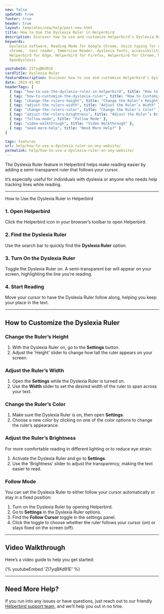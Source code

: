 ```yaml
---
new: false
updated: true
footer: true
header: true
layout: templates/new/help/post-new.html
title: How to Use the Dyslexia Ruler in Helperbird
description: Discover how to use and customize Helperbird’s Dyslexia Ruler to make reading easier. This guide shows you how to adjust the ruler’s height, width, color, and more for a better reading experience.
keywords:
  Dyslexia software, Reading Mode for Google Chrome, Voice typing for chrome, Text to speech for
  chrome,  text reader, Immersive Reader, dyslexia fonts, accessibility software, dyslexia software,
  Helperbird for Edge, Helperbird for Firefox, Helperbird for Chrome, Opendyslexic for Chrome,
  OpenDyslexic

youtubeId: ZI7yqBKd91E
cardTitle: Dyslexia Ruler
featureDescription: Discover how to use and customize Helperbird’s Dyslexia Ruler to make reading easier. This guide shows you how to adjust the ruler’s height, width, color, and more for a better reading experience.
date: 2019-01-03
headerTags: [
  { tag: "how-to-use-the-dyslexia-ruler-in-helperbird", title: "How to Use the Dyslexia Ruler in Helperbird" },
  { tag: "how-to-customize-the-dyslexia-ruler", title: "How to Customize the Dyslexia Ruler" },
  { tag: "change-the-rulers-height", title: "Change the Ruler’s Height" },
  { tag: "adjust-the-rulers-width", title: "Adjust the Ruler’s Width" },
  { tag: "change-the-rulers-color", title: "Change the Ruler’s Color" },
  { tag: "adjust-the-rulers-brightness", title: "Adjust the Ruler’s Brightness" },
  { tag: "follow-mode", title: "Follow Mode" },
  { tag: "video-walkthrough", title: "Video Walkthrough" },
  { tag: "need-more-help", title: "Need More Help?" }
]

tags: features
url: help/how-to-use-a-dyslexia-ruler-on-any-website/
permalink: help/how-to-use-a-dyslexia-ruler-on-any-website/
---
```



The Dyslexia Ruler feature in Helperbird helps make reading easier by adding a semi-transparent ruler that follows your cursor. 

It’s especially useful for individuals with dyslexia or anyone who needs help tracking lines while reading.

---

How to Use the Dyslexia Ruler in Helperbird

### 1. Open Helperbird

Click the Helperbird icon in your browser’s toolbar to open Helperbird.

### 2. Find the Dyslexia Ruler

Use the search bar to quickly find the **Dyslexia Ruler** option.

### 3. Turn On the Dyslexia Ruler

Toggle the Dyslexia Ruler on. A semi-transparent bar will appear on your screen, highlighting the line you’re reading.

### 4. Start Reading

Move your cursor to have the Dyslexia Ruler follow along, helping you keep your place in the text.

---

## How to Customize the Dyslexia Ruler

### Change the Ruler’s Height

1. With the Dyslexia Ruler on, go to the **Settings** button.
2. Adjust the 'Height' slider to change how tall the ruler appears on your screen.

### Adjust the Ruler’s Width

1. Open the **Settings** while the Dyslexia Ruler is turned on.
2. Use the **Width** slider to set the desired width of the ruler to span across your text.

### Change the Ruler’s Color

1. Make sure the Dyslexia Ruler is on, then open **Settings**.
2. Choose a new color by clicking on one of the color options to change the ruler’s appearance.

### Adjust the Ruler’s Brightness

For more comfortable reading in different lighting or to reduce eye strain:

1. Activate the Dyslexia Ruler and go to **Settings**.
2. Use the 'Brightness' slider to adjust the transparency, making the text easier to read.

### Follow Mode

You can set the Dyslexia Ruler to either follow your cursor automatically or stay in a fixed position:

1. Turn on the Dyslexia Ruler by opening Helperbird.
2. Go to **Settings** in the Dyslexia Ruler options.
3. Find the **Follow Cursor** toggle in the settings panel.
4. Click the toggle to choose whether the ruler follows your cursor (on) or stays fixed on the screen (off).

---

## Video Walkthrough

Here’s a video guide to help you get started:

{% youtubeEmbed 'ZI7yqBKd91E' %}

---

## Need More Help?

If you run into any issues or have questions, just reach out to our friendly [Helperbird support team](/support), and we’ll help you out in no time.
